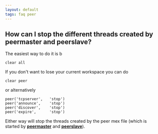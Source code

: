 ```yaml
---
layout: default
tags: faq peer
---
```


## How can I stop the different threads created by peermaster and peerslave?

The easiest way to do it is b

	
	clear all

If you don't want to lose your current workspace you can do

	
	clear peer

or alternatively

	
	peer('tcpserver',   'stop')
	peer('announce',    'stop')
	peer('discover',    'stop')
	peer('expire',      'stop')

Either way will stop the threads created by the peer mex file (which is started by **[peermaster](/reference/peermaster)** and **[peerslave](/reference/peerslave)**).

